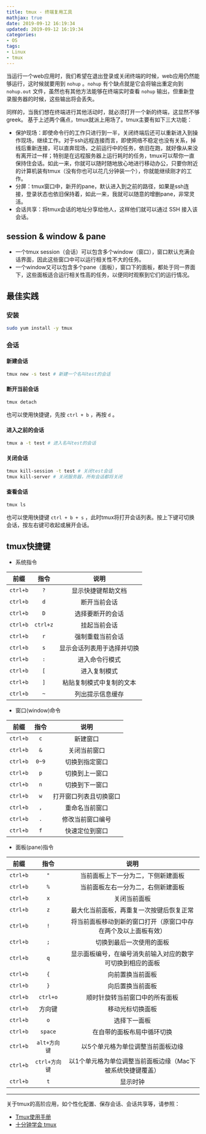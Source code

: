 ```yaml
---
title: tmux - 终端复用工具
mathjax: true
date: 2019-09-12 16:19:34
updated: 2019-09-12 16:19:34
categories:
- OS
tags:
- Linux
- tmux
---
```


当运行一个web应用时，我们希望在退出登录或关闭终端的时候，web应用仍然能够运行，这时候就要用到 `nohup` 。`nohup` 有个缺点就是它会将输出重定向到 `nohup.out` 文件，虽然也有其他方法能够在终端实时查看 `nohup` 输出，但重新登录服务器的时候，这些输出将会丢失。

<!--more-->

同样的，当我们想在终端进行其他活动时，就必须打开一个新的终端，这显然不够greek。
基于上述两个痛点，tmux就派上用场了。tmux主要有如下三大功能：


- 保护现场：即使命令行的工作只进行到一半，关闭终端后还可以重新进入到操作现场，继续工作。对于ssh远程连接而言，即使网络不稳定也没有关系，掉线后重新连接，可以直奔现场，之前运行中的任务，依旧在跑，就好像从来没有离开过一样；特别是在远程服务器上运行耗时的任务，tmux可以帮你一直保持住会话。如此一来，你就可以随时随地放心地进行移动办公，只要你附近的计算机装有tmux（没有你也可以花几分钟装一个），你就能继续刚才的工作。
- 分屏：tmux窗口中，新开的pane，默认进入到之前的路径，如果是ssh连接，登录状态也依旧保持着，如此一来，我就可以随意的增删pane，非常灵活。
- 会话共享：将tmux会话的地址分享给他人，这样他们就可以通过 SSH 接入该会话。

## session & window & pane
- 一个tmux session（会话）可以包含多个window（窗口），窗口默认充满会话界面，因此这些窗口中可以运行相关性不大的任务。
- 一个window又可以包含多个pane（面板），窗口下的面板，都处于同一界面下，这些面板适合运行相关性高的任务，以便同时观察到它们的运行情况。

## 最佳实践
### 安装
```bash
sudo yum install -y tmux
```
### 会话
#### 新建会话
```bash
tmux new -s test # 新建一个名叫test的会话
```
#### 断开当前会话
```bash
tmux detach
```
也可以使用快捷键，先按 `ctrl + b` ，再按 `d` 。
#### 进入之前的会话
```bash
tmux a -t test # 进入名叫test的会话
```
#### 关闭会话
```bash
tmux kill-session -t test # 关闭test会话
tmux kill-server # 关闭服务器，所有会话都将关闭
```
#### 查看会话
```bash
tmux ls
```
也可以使用快捷键 `ctrl + b + s` ，此时tmux将打开会话列表。按上下键可切换会话，按左右键可收起或展开会话。
## tmux快捷键
- 系统指令

|   前缀   |   指令   |            说明            |
| :------: | :------: | :------------------------: |
| `ctrl+b` |   `?`    |     显示快捷键帮助文档     |
| `ctrl+b` |   `d`    |        断开当前会话        |
| `ctrl+b` |   `D`    |      选择要断开的会话      |
| `ctrl+b` | `ctrl+z` |        挂起当前会话        |
| `ctrl+b` |   `r`    |      强制重载当前会话      |
| `ctrl+b` |   `s`    | 显示会话列表用于选择并切换 |
| `ctrl+b` |   `:`    |       进入命令行模式       |
| `ctrl+b` |   `[`    |        进入复制模式        |
| `ctrl+b` |   `]`    |  粘贴复制模式中复制的文本  |
| `ctrl+b` |   `~`    |      列出提示信息缓存      |

- 窗口(window)命令

|   前缀   | 指令  |          说明          |
| :------: | :---: | :--------------------: |
| `ctrl+b` |  `c`  |        新建窗口        |
| `ctrl+b` |  `&`  |      关闭当前窗口      |
| `ctrl+b` | `0~9` |     切换到指定窗口     |
| `ctrl+b` |  `p`  |     切换到上一窗口     |
| `ctrl+b` |  `n`  |     切换到下一窗口     |
| `ctrl+b` |  `w`  | 打开窗口列表且切换窗口 |
| `ctrl+b` |  `,`  |     重命名当前窗口     |
| `ctrl+b` |  `.`  |    修改当前窗口编号    |
| `ctrl+b` |  `f`  |     快速定位到窗口     |

- 面板(pane)指令

|   前缀   |     指令      |                             说明                             |
| :------: | :-----------: | :----------------------------------------------------------: |
| `ctrl+b` |      `"`      |              当前面板上下一分为二，下侧新建面板              |
| `ctrl+b` |      `%`      |              当前面板左右一分为二，右侧新建面板              |
| `ctrl+b` |      `x`      |                         关闭当前面板                         |
| `ctrl+b` |      `z`      |           最大化当前面板，再重复一次按键后恢复正常           |
| `ctrl+b` |      `!`      | 将当前面板移动到新的窗口打开（原窗口中存在两个及以上面板有效） |
| `ctrl+b` |      `;`      |                   切换到最后一次使用的面板                   |
| `ctrl+b` |      `q`      |  显示面板编号，在编号消失前输入对应的数字可切换到相应的面板  |
| `ctrl+b` |      `{`      |                       向前置换当前面板                       |
| `ctrl+b` |      `}`      |                       向后置换当前面板                       |
| `ctrl+b` |   `ctrl+o`    |                顺时针旋转当前窗口中的所有面板                |
| `ctrl+b` |    方向键     |                       移动光标切换面板                       |
| `ctrl+b` |      `o`      |                         选择下一面板                         |
| `ctrl+b` |    `space`    |                  在自带的面板布局中循环切换                  |
| `ctrl+b` | `alt+方向键`  |              以5个单元格为单位调整当前面板边缘               |
| `ctrl+b` | `ctrl+方向键` |  以1个单元格为单位调整当前面板边缘（Mac下被系统快捷键覆盖）  |
| `ctrl+b` |      `t`      |                           显示时钟                           |

___

关于tmux的高阶应用，如个性化配置、保存会话、会话共享等，请参照：

- [Tmux使用手册](http://louiszhai.github.io/2017/09/30/tmux/)
- [十分钟学会 tmux](https://www.cnblogs.com/kaiye/p/6275207.html)